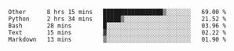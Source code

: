 
<!--START_SECTION:waka-->
```text
Other      8 hrs 15 mins   █████████████████▒░░░░░░░   69.00 % 
Python     2 hrs 34 mins   █████▒░░░░░░░░░░░░░░░░░░░   21.52 % 
Bash       28 mins         █░░░░░░░░░░░░░░░░░░░░░░░░   03.96 % 
Text       15 mins         ▓░░░░░░░░░░░░░░░░░░░░░░░░   02.22 % 
Markdown   13 mins         ▒░░░░░░░░░░░░░░░░░░░░░░░░   01.90 % 
```
<!--END_SECTION:waka-->

